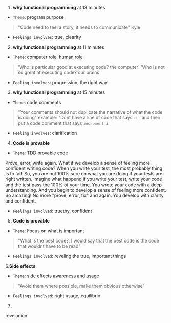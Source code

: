 
1. __why functional programming__ at 13 minutes

- `Theme`: program purpose

> "Code need to teel a story, it needs to communicate" Kyle

- `Feelings involves`: true, clearity

2. __why functional programming__ at  11 minutes 

- `Theme`: computer role, human role

> 'Who is particular good at executing code? the computer' 
> 'Who is not so great at executing code? our brains'

- `Feeling involves`: progression, the right way

3. __why functional programming__ at  15 minutes

- `Theme`: code comments

> "Your comments should not duplicate the narrative of what the code is doing"
> example: "Dont have a line of code that says i++ and then put a code comment that says `increment i`

- `Feeling involves`: clarification

4. __Code is provable__

- `Theme`: TDD provable code

Prove, error, write again. What if we develop a sense of feeling more confident writing code?
When you write your test, the most probably thing is to fail. So, you are not 100% sure on what you are doing if your tests are right written. Imagine what happend if you write your test, write your code and the test pass the 100% of your time. You wrote your code with a deep understanding. And you begin to develop a sense of feeling more confident. So amazing!
No more "prove, error, fix" and again. You develop with clarity and confident.

- `Feelings involved`: truethy, confident


5. __Code is provable__

- `Theme`: Focus on what is important

> "What is the best code?, I would say that the best code is the code that wouldnt have to be read"

- `Feelings involved`: reveling the true, important things

6.__Side effects__

- `Theme`: side effects awareness and usage

> "Avoid them where possible, make them obvious otherwise"

- `Feelings involved`: right usage, equilibrio

7. 
revelacion